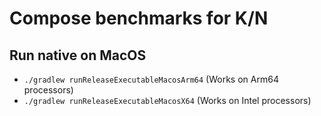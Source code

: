 # Compose benchmarks for K/N

## Run native on MacOS
 - `./gradlew runReleaseExecutableMacosArm64` (Works on Arm64 processors)
 - `./gradlew runReleaseExecutableMacosX64` (Works on Intel processors)
